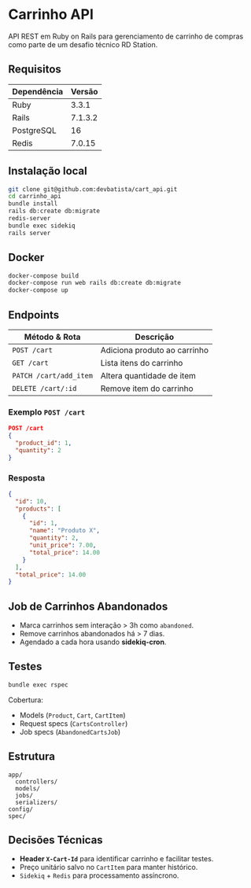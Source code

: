 # Carrinho API

API REST em Ruby on Rails para gerenciamento de carrinho de compras como parte de um desafio técnico RD Station.

## Requisitos

| Dependência | Versão |
|-------------|--------|
| Ruby        | 3.3.1 |
| Rails       | 7.1.3.2 |
| PostgreSQL  | 16 |
| Redis       | 7.0.15 |

## Instalação local

```bash
git clone git@github.com:devbatista/cart_api.git
cd carrinho_api
bundle install
rails db:create db:migrate
redis-server
bundle exec sidekiq
rails server
```

## Docker

```bash
docker-compose build
docker-compose run web rails db:create db:migrate
docker-compose up
```

## Endpoints

| Método & Rota          | Descrição                              |
|------------------------|----------------------------------------|
| `POST /cart`           | Adiciona produto ao carrinho           |
| `GET /cart`            | Lista itens do carrinho                |
| `PATCH /cart/add_item` | Altera quantidade de item              |
| `DELETE /cart/:id`     | Remove item do carrinho                |

### Exemplo `POST /cart`

```json
POST /cart
{
  "product_id": 1,
  "quantity": 2
}
```

### Resposta

```json
{
  "id": 10,
  "products": [
    {
      "id": 1,
      "name": "Produto X",
      "quantity": 2,
      "unit_price": 7.00,
      "total_price": 14.00
    }
  ],
  "total_price": 14.00
}
```

## Job de Carrinhos Abandonados

- Marca carrinhos sem interação > 3h como `abandoned`.
- Remove carrinhos abandonados há > 7 dias.
- Agendado a cada hora usando **sidekiq-cron**.

## Testes

```bash
bundle exec rspec
```

Cobertura:

- Models (`Product`, `Cart`, `CartItem`)
- Request specs (`CartsController`)
- Job specs (`AbandonedCartsJob`)

## Estrutura

```
app/
  controllers/
  models/
  jobs/
  serializers/
config/
spec/
```

## Decisões Técnicas

- **Header `X-Cart-Id`** para identificar carrinho e facilitar testes.
- Preço unitário salvo no `CartItem` para manter histórico.
- `Sidekiq` + `Redis` para processamento assíncrono.
